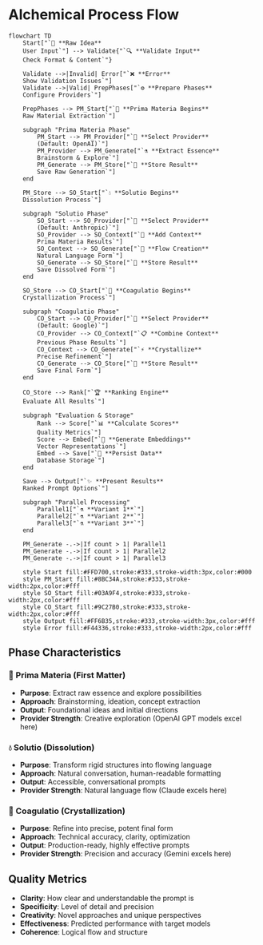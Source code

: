 # Alchemical Process Flow

```mermaid
flowchart TD
    Start["`🌟 **Raw Idea**
    User Input`"] --> Validate{"`🔍 **Validate Input**
    Check Format & Content`"}
    
    Validate -->|Invalid| Error["`❌ **Error**
    Show Validation Issues`"]
    Validate -->|Valid| PrepPhases["`⚙️ **Prepare Phases**
    Configure Providers`"]
    
    PrepPhases --> PM_Start["`🌱 **Prima Materia Begins**
    Raw Material Extraction`"]
    
    subgraph "Prima Materia Phase"
        PM_Start --> PM_Provider["`🤖 **Select Provider**
        (Default: OpenAI)`"]
        PM_Provider --> PM_Generate["`⚗️ **Extract Essence**
        Brainstorm & Explore`"]
        PM_Generate --> PM_Store["`💾 **Store Result**
        Save Raw Generation`"]
    end
    
    PM_Store --> SO_Start["`💧 **Solutio Begins**
    Dissolution Process`"]
    
    subgraph "Solutio Phase"
        SO_Start --> SO_Provider["`🧠 **Select Provider**
        (Default: Anthropic)`"]
        SO_Provider --> SO_Context["`📝 **Add Context**
        Prima Materia Results`"]
        SO_Context --> SO_Generate["`🌊 **Flow Creation**
        Natural Language Form`"]
        SO_Generate --> SO_Store["`💾 **Store Result**
        Save Dissolved Form`"]
    end
    
    SO_Store --> CO_Start["`💎 **Coagulatio Begins**
    Crystallization Process`"]
    
    subgraph "Coagulatio Phase"
        CO_Start --> CO_Provider["`🌟 **Select Provider**
        (Default: Google)`"]
        CO_Provider --> CO_Context["`📋 **Combine Context**
        Previous Phase Results`"]
        CO_Context --> CO_Generate["`⚡ **Crystallize**
        Precise Refinement`"]
        CO_Generate --> CO_Store["`💾 **Store Result**
        Save Final Form`"]
    end
    
    CO_Store --> Rank["`🏆 **Ranking Engine**
    Evaluate All Results`"]
    
    subgraph "Evaluation & Storage"
        Rank --> Score["`📊 **Calculate Scores**
        Quality Metrics`"]
        Score --> Embed["`🧮 **Generate Embeddings**
        Vector Representations`"]
        Embed --> Save["`💾 **Persist Data**
        Database Storage`"]
    end
    
    Save --> Output["`✨ **Present Results**
    Ranked Prompt Options`"]
    
    subgraph "Parallel Processing"
        Parallel1["`⚗️ **Variant 1**`"]
        Parallel2["`⚗️ **Variant 2**`"]
        Parallel3["`⚗️ **Variant 3**`"]
    end
    
    PM_Generate -.->|If count > 1| Parallel1
    PM_Generate -.->|If count > 1| Parallel2
    PM_Generate -.->|If count > 1| Parallel3
    
    style Start fill:#FFD700,stroke:#333,stroke-width:3px,color:#000
    style PM_Start fill:#8BC34A,stroke:#333,stroke-width:2px,color:#fff
    style SO_Start fill:#03A9F4,stroke:#333,stroke-width:2px,color:#fff
    style CO_Start fill:#9C27B0,stroke:#333,stroke-width:2px,color:#fff
    style Output fill:#FF6B35,stroke:#333,stroke-width:3px,color:#fff
    style Error fill:#F44336,stroke:#333,stroke-width:2px,color:#fff
```

## Phase Characteristics

### 🌱 Prima Materia (First Matter)
- **Purpose**: Extract raw essence and explore possibilities
- **Approach**: Brainstorming, ideation, concept extraction
- **Output**: Foundational ideas and initial directions
- **Provider Strength**: Creative exploration (OpenAI GPT models excel here)

### 💧 Solutio (Dissolution)
- **Purpose**: Transform rigid structures into flowing language
- **Approach**: Natural conversation, human-readable formatting
- **Output**: Accessible, conversational prompts
- **Provider Strength**: Natural language flow (Claude excels here)

### 💎 Coagulatio (Crystallization)
- **Purpose**: Refine into precise, potent final form
- **Approach**: Technical accuracy, clarity, optimization
- **Output**: Production-ready, highly effective prompts
- **Provider Strength**: Precision and accuracy (Gemini excels here)

## Quality Metrics
- **Clarity**: How clear and understandable the prompt is
- **Specificity**: Level of detail and precision
- **Creativity**: Novel approaches and unique perspectives
- **Effectiveness**: Predicted performance with target models
- **Coherence**: Logical flow and structure